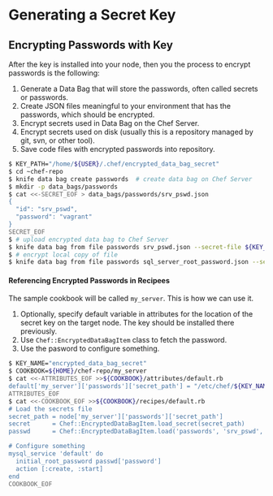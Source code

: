 # **Generating a Secret Key**


## **Encrypting Passwords with Key**

After the key is installed into your node, then you the process to encrypt passwords is the following:

1. Generate a Data Bag that will store the passwords, often called secrets or passwords.
2. Create JSON files meaningful to your environment that has the passwords, which should be encrypted.
3. Encrypt secrets used in Data Bag on the Chef Server.
4. Encrypt secrets used on disk (usually this is a repository managed by git, svn, or other tool).
5. Save code files with encrypted passwords into repository.

```bash
$ KEY_PATH="/home/${USER}/.chef/encrypted_data_bag_secret"
$ cd ~chef-repo
$ knife data bag create passwords  # create data bag on Chef Server
$ mkdir -p data_bags/passwords
$ cat <<-SECRET_EOF > data_bags/passwords/srv_pswd.json
{
  "id": "srv_pswd",
  "password": "vagrant"
}
SECRET_EOF
$ # upload encrypted data bag to Chef Server
$ knife data bag from file passwords srv_pswd.json --secret-file ${KEY_PATH}
$ # encrypt local copy of file
$ knife data bag from file passwords sql_server_root_password.json --secret-file ${KEY_PATH} --local-mode
```

#### **Referencing Encrypted Passwords in Recipees**

The sample cookbook will be called `my_server`.  This is how we can use it.

1. Optionally, specify default variable in attributes for the location of the secret key on the target node.  The key should be installed there previously.
2. Use `Chef::EncryptedDataBagItem` class to fetch the password.
3. Use the pasword to configure something.

```bash
$ KEY_NAME="encrypted_data_bag_secret"
$ COOKBOOK=${HOME}/chef-repo/my_server
$ cat <<-ATTRIBUTES_EOF >>${COOKBOOK}/attributes/default.rb
default['my_server']['passwords']['secret_path'] = "/etc/chef/${KEY_NAME}"
ATTRIBUTES_EOF
$ cat <<-COOKBOOK_EOF >>${COOKBOOK}/recipes/default.rb
# Load the secrets file
secret_path = node['my_server']['passwords']['secret_path']
secret      = Chef::EncryptedDataBagItem.load_secret(secret_path)
passwd      = Chef::EncryptedDataBagItem.load('passwords', 'srv_pswd', secret)

# Configure something
mysql_service 'default' do
  initial_root_password passwd['password']
  action [:create, :start]
end
COOKBOOK_EOF
```
